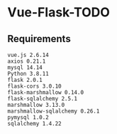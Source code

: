 # Vue-Flask-TODO

## Requirements
```
vue.js 2.6.14
axios 0.21.1
mysql 14.14
Python 3.8.11
flask 2.0.1
flask-cors 3.0.10
flask-marshmallow 0.14.0
flask-sqlalchemy 2.5.1
marshmallow 3.13.0
marshmallow-sqlalchemy 0.26.1
pymysql 1.0.2
sqlalchemy 1.4.22 
```
